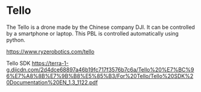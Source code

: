 # Tello
The Tello is a drone made by the Chinese company DJI. It can be controlled by a smartphone or laptop. This PBL is controlled automatically using python.

https://www.ryzerobotics.com/tello

Tello SDK
https://terra-1-g.djicdn.com/2d4dce68897a46b19fc717f3576b7c6a/Tello%20%E7%BC%96%E7%A8%8B%E7%9B%B8%E5%85%B3/For%20Tello/Tello%20SDK%20Documentation%20EN_1.3_1122.pdf

